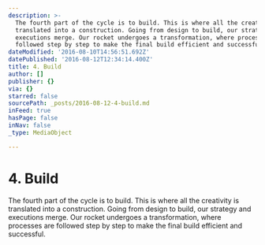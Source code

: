 ```yaml
---
description: >-
  The fourth part of the cycle is to build. This is where all the creativity is
  translated into a construction. Going from design to build, our strategy and
  executions merge. Our rocket undergoes a transformation, where processes are
  followed step by step to make the final build efficient and successful.
dateModified: '2016-08-10T14:56:51.692Z'
datePublished: '2016-08-12T12:34:14.400Z'
title: 4. Build
author: []
publisher: {}
via: {}
starred: false
sourcePath: _posts/2016-08-12-4-build.md
inFeed: true
hasPage: false
inNav: false
_type: MediaObject

---
```

# 4\. Build

The fourth part of the cycle is to build. This is where all the creativity is translated into a construction. Going from design to build, our strategy and executions merge. Our rocket undergoes a transformation, where processes are followed step by step to make the final build efficient and successful.
